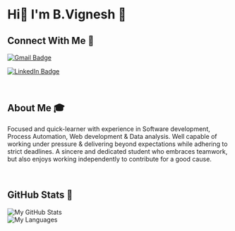 # Hi👋 I'm B.Vignesh :bow:

##  Connect With Me :iphone:
[![Gmail Badge](https://img.shields.io/badge/-vignesh18193@cse.ssn.edu.in-c14438?style=for-the-badge&logo=Gmail&logoColor=white&link=mailto:vignesh18193@cse.ssn.edu.in)](mailto:vignesh18193@cse.ssn.edu.in)

[![LinkedIn Badge](https://img.shields.io/badge/-vigneshb2704-0e76a8?style=for-the-badge&logo=Linkedin&logoColor=white&link=www.linkedin.com/in/vigneshb2704)](www.linkedin.com/in/vigneshb2704)

<br>

## About Me :mortar_board:

Focused and quick-learner with experience in Software development, Process Automation, Web development & Data analysis. Well capable of working under pressure & delivering beyond expectations while adhering to strict deadlines. A sincere and dedicated student who embraces teamwork, but also enjoys working independently to contribute for a good cause.

<br>

## GitHub Stats :thought_balloon:

<img align="center" src="https://github-readme-stats.vercel.app/api?username=bvignesh2704&count_private=true&show_icons=true&theme=calm" alt="My GitHub Stats" />

<br>

<img align="center" src="https://github-readme-stats.vercel.app/api/top-langs/?username=bvignesh2704&layout=compact" alt = "My Languages" />  

